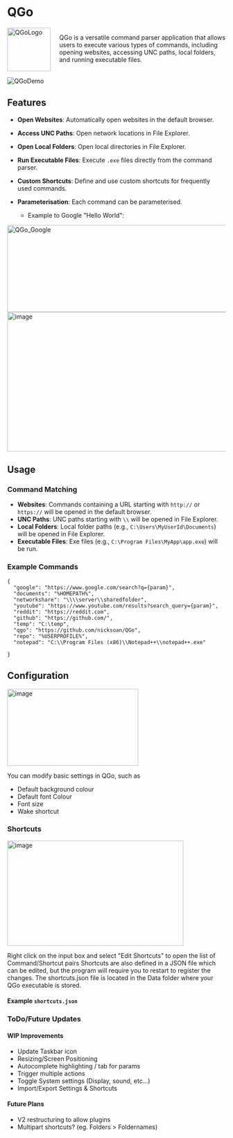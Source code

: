 # QGo

<div style="display: flex; align-items: left; gap: 20px;">
  <img width="100" height="100" alt="QGoLogo" src="https://github.com/user-attachments/assets/e6de29c0-4c76-4c19-aff6-a203d0188549" />
  <p>QGo is a versatile command parser application that allows users to execute various types of commands, including opening websites, accessing UNC paths, local folders, and running executable files. </p>
</div>


![QGoDemo](https://github.com/user-attachments/assets/49c9ea82-c2f2-45ff-808d-9aa8c70527b2)


## Features

- **Open Websites**: Automatically open websites in the default browser.
- **Access UNC Paths**: Open network locations in File Explorer.
- **Open Local Folders**: Open local directories in File Explorer.
- **Run Executable Files**: Execute `.exe` files directly from the command parser.
- **Custom Shortcuts**: Define and use custom shortcuts for frequently used commands.

- **Parameterisation**: Each command can be parameterised.
  - Example to Google "Hello World":
    
<img width="550" height="200" alt="QGo_Google" src="https://github.com/user-attachments/assets/a6c8706c-ab7c-436c-8d28-c24298a2dee6" />


<img width="821" height="321" alt="image" src="https://github.com/user-attachments/assets/05000c6d-49ee-413d-80d0-12ba0ff11b51" />


## Usage


### Command Matching

- **Websites**: Commands containing a URL starting with `http://` or `https://` will be opened in the default browser.
- **UNC Paths**: UNC paths starting with `\\` will be opened in File Explorer.
- **Local Folders**: Local folder paths (e.g., `C:\Users\MyUserId\Documents`) will be opened in File Explorer.
- **Executable Files**: Exe files (e.g., `C:\Program Files\MyApp\app.exe`) will be run.

### Example Commands
```
{
  "google": "https://www.google.com/search?q={param}",
  "documents": "%HOMEPATH%",
  "networkshare": "\\\\server\\sharedfolder",
  "youtube": "https://www.youtube.com/results?search_query={param}",
  "reddit": "https://reddit.com",
  "github": "https://github.com/",
  "temp": "C:\temp",
  "qgo": "https://github.com/nicksoan/QGo",
  "repo": "%USERPROFILE%",
  "notepad": "C:\\Program Files (x86)\\Notepad++\\notepad++.exe"

}
```

## Configuration

<img width="302" height="177" alt="image" src="https://github.com/user-attachments/assets/1d31b501-740f-4c36-851a-6c55a36797ef" />

You can modify basic settings in QGo, such as 
- Default background colour
- Default font Colour
- Font size
- Wake shortcut

### Shortcuts
<img width="406" height="242" alt="image" src="https://github.com/user-attachments/assets/44fc3977-fc78-4e46-9b12-7de1fd57e290" />

Right click on the input box and select "Edit Shortcuts" to open the list of Command/Shortcut pairs
Shortcuts are also defined in a JSON file which can be edited, but the program will require you to restart to register the changes. The shortcuts.json file is located in the Data folder where your QGo executable is stored.

#### Example `shortcuts.json`

### ToDo/Future Updates

#### WIP Improvements
- Update Taskbar icon
- Resizing/Screen Positioning
- Autocomplete highlighting / tab for params
- Trigger multiple actions
- Toggle System settings (Display, sound, etc...)
- Import/Export Settings & Shortcuts

#### Future Plans
- V2 restructuring to allow plugins
- Multipart shortcuts? (eg. Folders > Foldernames)
